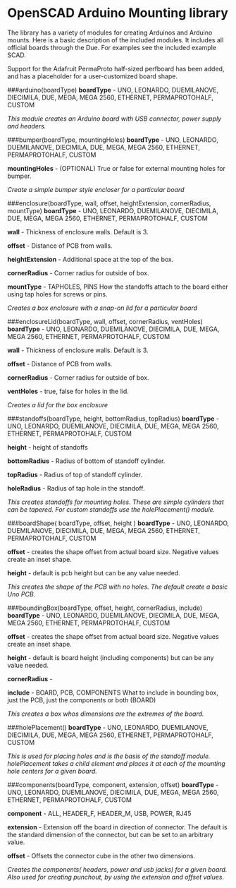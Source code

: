 # OpenSCAD Arduino Mounting library

The library has a variety of modules for creating Arduinos and Arduino mounts. Here is a basic description of the included modules. It includes all official boards through the Due. For examples see the included example SCAD.

Support for the Adafruit PermaProto half-sized perfboard has been added, and has a placeholder for a user-customized board shape.

###arduino(boardType)
**boardType** - UNO, LEONARDO, DUEMILANOVE, DIECIMILA, DUE, MEGA, MEGA 2560, ETHERNET, PERMAPROTOHALF, CUSTOM

*This module creates an Arduino board with USB connector, power supply and headers.*

###bumper(boardType, mountingHoles)
**boardType** - UNO, LEONARDO, DUEMILANOVE, DIECIMILA, DUE, MEGA, MEGA 2560, ETHERNET, PERMAPROTOHALF, CUSTOM

**mountingHoles** - (OPTIONAL) True or false for external mounting holes for bumper. 

*Create a simple bumper style encloser for a particular board*

###enclosure(boardType, wall, offset, heightExtension, cornerRadius, mountType)
**boardType** - UNO, LEONARDO, DUEMILANOVE, DIECIMILA, DUE, MEGA, MEGA 2560, ETHERNET, PERMAPROTOHALF, CUSTOM

**wall** - Thickness of enclosure walls. Default is 3.

**offset** - Distance of PCB from walls.

**heightExtension** - Additional space at the top of the box.

**cornerRadius** - Corner radius for outside of box.

**mountType** - TAPHOLES, PINS How the standoffs attach to the board either using tap holes for screws or pins.

*Creates a box enclosure with a snap-on lid for a particular board*

###enclosureLid(boardType, wall, offset, cornerRadius, ventHoles)
**boardType** - UNO, LEONARDO, DUEMILANOVE, DIECIMILA, DUE, MEGA, MEGA 2560, ETHERNET, PERMAPROTOHALF, CUSTOM

**wall** - Thickness of enclosure walls. Default is 3.

**offset** - Distance of PCB from walls.

**cornerRadius** - Corner radius for outside of box.

**ventHoles** - true, false for holes in the lid.

*Creates a lid for the box enclosure*

###standoffs(boardType, height, bottomRadius, topRadius)
**boardType** - UNO, LEONARDO, DUEMILANOVE, DIECIMILA, DUE, MEGA, MEGA 2560, ETHERNET, PERMAPROTOHALF, CUSTOM

**height** - height of standoffs

**bottomRadius** - Radius of bottom of standoff cylinder.

**topRadius** - Radius of top of standoff cylinder.

**holeRadius** - Radius of tap hole in the standoff.

*This creates standoffs for mounting holes. These are simple cylinders that can be tapered. For custom standoffs use the holePlacement() module.*

###boardShape( boardType, offset, height )
**boardType** - UNO, LEONARDO, DUEMILANOVE, DIECIMILA, DUE, MEGA, MEGA 2560, ETHERNET, PERMAPROTOHALF, CUSTOM

**offset** - creates the shape offset from actual board size. Negative values create an inset shape.

**height** - default is pcb height but can be any value needed.

*This creates the shape of the PCB with no holes. The default create a basic Uno PCB.*

###boundingBox(boardType, offset, height, cornerRadius, include)
**boardType** - UNO, LEONARDO, DUEMILANOVE, DIECIMILA, DUE, MEGA, MEGA 2560, ETHERNET, PERMAPROTOHALF, CUSTOM

**offset** - creates the shape offset from actual board size. Negative values create an inset shape.

**height** - default is board height (including components) but can be any value needed.

**cornerRadius** - 

**include** - BOARD, PCB, COMPONENTS What to include in bounding box, just the PCB, just the components or both (BOARD)

*This creates a box whos dimensions are the extremes of the board.*

###holePlacement()
**boardType** - UNO, LEONARDO, DUEMILANOVE, DIECIMILA, DUE, MEGA, MEGA 2560, ETHERNET, PERMAPROTOHALF, CUSTOM

*This is used for placing holes and is the basis of the standoff module. holePlacement takes a child element and places it at each of the mounting hole centers for a given board.*



###components(boardType, component, extension, offset)
**boardType** - UNO, LEONARDO, DUEMILANOVE, DIECIMILA, DUE, MEGA, MEGA 2560, ETHERNET, PERMAPROTOHALF, CUSTOM

**component** - ALL, HEADER\_F, HEADER\_M, USB, POWER, RJ45

**extension** - Extension off the board in direction of connector. The default is the standard dimension of the connector, but can be set to an arbitrary value.

**offset** - Offsets the connector cube in the other two dimensions.

*Creates the components( headers, power and usb jacks) for a given board. Also used for creating punchout, by using the extension and offset values.*


